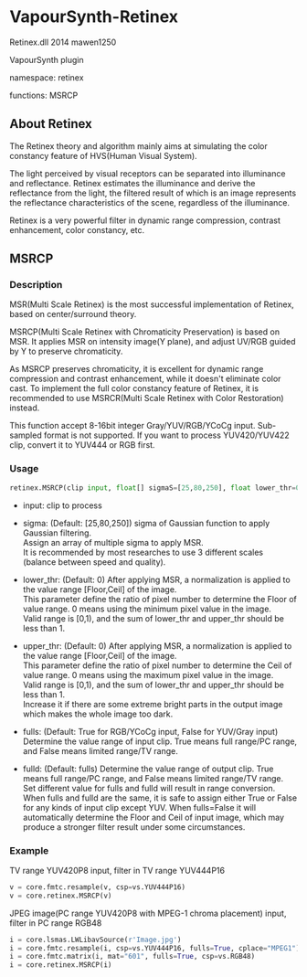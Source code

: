 # VapourSynth-Retinex

Retinex.dll 2014 mawen1250

VapourSynth plugin

namespace: retinex

functions: MSRCP

## About Retinex

The Retinex theory and algorithm mainly aims at simulating the color constancy feature of HVS(Human Visual System).

The light perceived by visual receptors can be separated into illuminance and reflectance. Retinex estimates the illuminance and derive the reflectance from the light, the filtered result of which is an image represents the reflectance characteristics of the scene, regardless of the illuminance.

Retinex is a very powerful filter in dynamic range compression, contrast enhancement, color constancy, etc.

## MSRCP

### Description

MSR(Multi Scale Retinex) is the most successful implementation of Retinex, based on center/surround theory.

MSRCP(Multi Scale Retinex with Chromaticity Preservation) is based on MSR. It applies MSR on intensity image(Y plane), and adjust UV/RGB guided by Y to preserve chromaticity.

As MSRCP preserves chromaticity, it is excellent for dynamic range compression and contrast enhancement, while it doesn't eliminate color cast. To implement the full color constancy feature of Retinex, it is recommended to use MSRCR(Multi Scale Retinex with Color Restoration) instead.

This function accept 8-16bit integer Gray/YUV/RGB/YCoCg input. Sub-sampled format is not supported. If you want to process YUV420/YUV422 clip, convert it to YUV444 or RGB first.

### Usage

```python
retinex.MSRCP(clip input, float[] sigmaS=[25,80,250], float lower_thr=0, float upper_thr=0, bool fulls, bool fulld=fulls)
```

- input:
    clip to process

- sigma: (Default: [25,80,250])
    sigma of Gaussian function to apply Gaussian filtering.<br />
    Assign an array of multiple sigma to apply MSR.<br />
    It is recommended by most researches to use 3 different scales (balance between speed and quality).

- lower_thr: (Default: 0)
    After applying MSR, a normalization is applied to the value range [Floor,Ceil] of the image.<br />
    This parameter define the ratio of pixel number to determine the Floor of value range. 0 means using the minimum pixel value in the image.<br />
    Valid range is [0,1), and the sum of lower_thr and upper_thr should be less than 1.

- upper_thr: (Default: 0)
    After applying MSR, a normalization is applied to the value range [Floor,Ceil] of the image.<br />
    This parameter define the ratio of pixel number to determine the Ceil of value range. 0 means using the maximum pixel value in the image.<br />
    Valid range is [0,1), and the sum of lower_thr and upper_thr should be less than 1.<br />
    Increase it if there are some extreme bright parts in the output image which makes the whole image too dark.

- fulls: (Default: True for RGB/YCoCg input, False for YUV/Gray input)
    Determine the value range of input clip. True means full range/PC range, and False means limited range/TV range.
    
- fulld: (Default: fulls)
    Determine the value range of output clip. True means full range/PC range, and False means limited range/TV range.<br />
    Set different value for fulls and fulld will result in range conversion.<br />
    When fulls and fulld are the same, it is safe to assign either True or False for any kinds of input clip except YUV. When fulls=False it will automatically determine the Floor and Ceil of input image, which may produce a stronger filter result under some circumstances.

### Example

TV range YUV420P8 input, filter in TV range YUV444P16

```python
v = core.fmtc.resample(v, csp=vs.YUV444P16)
v = core.retinex.MSRCP(v)
```

JPEG image(PC range YUV420P8 with MPEG-1 chroma placement) input, filter in PC range RGB48

```python
i = core.lsmas.LWLibavSource(r'Image.jpg')
i = core.fmtc.resample(i, csp=vs.YUV444P16, fulls=True, cplace="MPEG1")
i = core.fmtc.matrix(i, mat="601", fulls=True, csp=vs.RGB48)
i = core.retinex.MSRCP(i)
```
